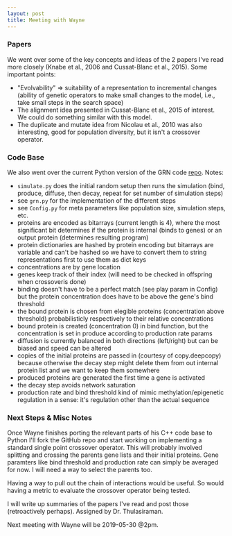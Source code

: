 ```yaml
---
layout: post
title: Meeting with Wayne
---
```


### Papers

We went over some of the key concepts and ideas of the 2 papers I've read more closely (Knabe et al., 2006 and Cussat-Blanc et al., 2015). Some important points:

- "Evolvability" => suitability of a representation to incremental changes (ability of genetic operators to make small changes to the model, i.e., take small steps in the search space)
- The alignment idea presented in Cussat-Blanc et al., 2015 of interest. We could do something similar with this model.
- The duplicate and mutate idea from Nicolau et al., 2010 was also interesting, good for population diversity, but it isn't a crossover operator.


### Code Base

We also went over the current Python version of the GRN code [repo](https://github.com/umfranzw/grn-crossover). Notes:

- `simulate.py` does the initial random setup then runs the simulation (bind, produce, diffuse, then decay, repeat for set number of simulation steps)
- see `grn.py` for the implementation of the different steps
- see `Config.py` for meta parameters like population size, simulation steps, etc.
- proteins are encoded as bitarrays (current length is 4), where the most significant bit determines if the protein is internal (binds to genes) or an output protein (determines resulting program)
- protein dictionaries are hashed by protein encoding but bitarrays are variable and can't be hashed so we have to convert them to string representations first to use them as dict keys
- concentrations are by gene location
- genes keep track of their index (will need to be checked in offspring when crossoveris done)
- binding doesn't have to be a perfect match (see play param in Config) but the protein concentration does have to be above the gene's bind threshold
- the bound protein is chosen from elegible proteins (concentration above threshold) probabilisticly respectively to their relative concentrations
- bound protein is created (concentration 0) in bind function, but the concentration is set in produce according to production rate params
- diffusion is currently balanced in both directions (left/right) but can be biased and speed can be altered
- copies of the initial proteins are passed in (courtesy of copy.deepcopy) because otherwise the decay step might delete them from out internal protein list and we want to keep them somewhere
- produced proteins are generated the first time a gene is activated
- the decay step avoids network saturation
- production rate and bind threshold kind of mimic methylation/epigenetic regulation in a sense: it's regulation other than the actual sequence


### Next Steps & Misc Notes

Once Wayne finishes porting the relevant parts of his C++ code base to Python I'll fork the GitHub repo and start working on implementing a standard single point crossover operator.
This will probably involved splitting and crossing the parents gene lists and their initial proteins.
Gene paramters like bind threshold and production rate can simply be averaged for now.
I will need a way to select the parents too. 

Having a way to pull out the chain of interactions would be useful. 
So would having a metric to evaluate the crossover operator being tested.

I will write up summaries of the papers I've read and post those (retroactively perhaps). Assigned by Dr. Thulasiraman.

Next meeting with Wayne will be 2019-05-30 @2pm.
